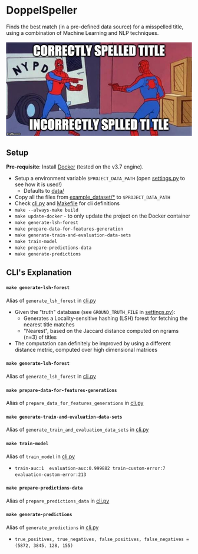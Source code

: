 # DoppelSpeller

Finds the best match (in a pre-defined data source) for a misspelled title,
using a combination of Machine Learning and NLP techniques.<br/><br/>
![Project description](./description.jpg)

## Setup
**Pre-requisite**: Install [Docker](https://docs.docker.com/install/) (tested on the v3.7 engine).
* Setup a environment variable `$PROJECT_DATA_PATH` (open [settings.py](./doppelspeller/settings.py) to see how it is used!)
    - Defaults to [data/](./data/)
* Copy all the files from [example_dataset/*](./example_dataset/) to `$PROJECT_DATA_PATH`
* Check [cli.py](./doppelspeller/cli.py) and [Makefile](./Makefile) for cli definitions
* `make --always-make build`
* `make update-docker` - to only update the project on the Docker container
* `make generate-lsh-forest`
* `make prepare-data-for-features-generation`
* `make generate-train-and-evaluation-data-sets`
* `make train-model`
* `make prepare-predictions-data`
* `make generate-predictions`

## CLI's Explanation
#### `make generate-lsh-forest`
Alias of `generate_lsh_forest` in [cli.py](./doppelspeller/cli.py)
* Given the "truth" database (see `GROUND_TRUTH_FILE` in [settings.py](./doppelspeller/settings.py)):
    - Generates a Locality-sensitive hashing (LSH) forest for fetching the nearest title matches
    - "Nearest", based on the Jaccard distance computed on ngrams (n=3) of titles
* The computation can definitely be improved by using a different distance metric, computed over high dimensional matrices

#### `make generate-lsh-forest`
Alias of `generate_lsh_forest` in [cli.py](./doppelspeller/cli.py)

#### `make prepare-data-for-features-generations`
Alias of `prepare_data_for_features_generations` in [cli.py](./doppelspeller/cli.py)

#### `make generate-train-and-evaluation-data-sets`
Alias of `generate_train_and_evaluation_data_sets` in [cli.py](./doppelspeller/cli.py)

#### `make train-model`
Alias of `train_model` in [cli.py](./doppelspeller/cli.py)
* `train-auc:1	evaluation-auc:0.999882	train-custom-error:7	evaluation-custom-error:213`

#### `make prepare-predictions-data`
Alias of `prepare_predictions_data` in [cli.py](./doppelspeller/cli.py)

#### `make generate-predictions`
Alias of `generate_predictions` in [cli.py](./doppelspeller/cli.py)
* `true_positives, true_negatives, false_positives, false_negatives = (5872, 3845, 128, 155)`
